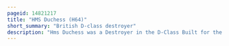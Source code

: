 ```yaml
---
pageid: 14821217
title: "HMS Duchess (H64)"
short_summary: "British D-class destroyer"
description: "Hms Duchess was a Destroyer in the D-Class Built for the Royal Navy in the early 1930s. The Ship was initially assigned to the mediterranean Fleet before she was moved to the China Station in early 1935. She was temporarily deployed in the red Sea during the Abyssinia Crisis in late 1935 before returning to her Duty Station where she remained until mid-. Duchess was transferred back to the Mediterranean Fleet just before the Second World War began in September 1939. During escorting the Battleship hmsbarham back to the british Isles she was accidentally rammed by the Battleship in thick Fog and Sank on 12 December 1939 with heavy Loss of Life."
---
```


